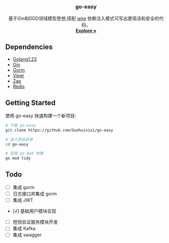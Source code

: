 <div align="center">
  <h3 align="center">go-easy</h3>

  <p align="center">
    基于Gin和DDD领域模型思想,搭配 <a href="https://github.com/google/wire">wire</a> 依赖注入模式可写出更简洁和安全的代码。
    <br />
    <a href="https://github.com/Guohuixixi/go-easy"><strong>Explore »</strong></a>
    <br />
  </p>
</div>

## Dependencies
- [Golang1.23](https://github.com/golang/go)
- [Gin](https://github.com/gin-gonic/gin)
- [Gorm](https://github.com/jinzhu/gorm)
- [Viper](https://github.com/spf13/viper)
- [Zap](https://github.com/uber-go/zap)
- [Redis](https://github.com/go-redis/redis)

## Getting Started
使用 go-easy 快速构建一个新项目:
```bash
# 下载 go-easy
git clone https://github.com/Guohuixixi/go-easy

# 进入项目目录
cd go-easy

# 安装 go mod 依赖
go mod tidy
```

## Todo
- [ ] 集成 gorm
- [ ] 日志接口并集成 gorm
- [ ] 集成 JWT
- [√] 基础用户模块实现
- [ ] 短信验证服务模块开发
- [ ] 集成 Kafka
- [ ] 集成 swagger
